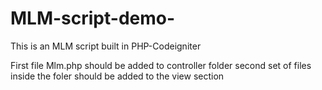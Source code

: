 # MLM-script-demo-
This is an MLM script built in PHP-Codeigniter

First file Mlm.php should be added to controller folder
second set of files inside the foler should be added to the view section
